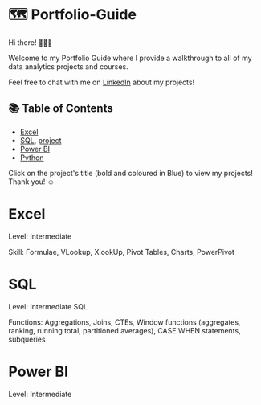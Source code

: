 # 🗺 Portfolio-Guide

Hi there! 🙋🏻‍♀️

Welcome to my Portfolio Guide where I provide a walkthrough to all of my data analytics projects and courses.

Feel free to chat with me on [LinkedIn](https://www.linkedin.com/in/mythily-ram-795b1521/) about my projects!

## 📚 Table of Contents
- [Excel](https://github.com/mythilyram/Excel#readme)
- [SQL](https://github.com/mythilyram/Portfolio-Guide/blob/main/README.md#sql), [project](https://github.com/mythilyram/Tiny-Shop-Sales-SQL-case-study#readme)
- [Power BI](https://github.com/mythilyram/Power-BI#readme)
- [Python](https://github.com/mythilyram/Python)

Click on the project's title (bold and coloured in Blue) to view my projects! Thank you! ☺️

# Excel
Level: Intermediate

Skill: Formulae, VLookup, XlookUp, Pivot Tables, Charts, PowerPivot

# SQL
Level: Intermediate SQL

Functions: Aggregations, Joins, CTEs, Window functions (aggregates, ranking, running total, partitioned averages), CASE WHEN statements, subqueries

# Power BI
Level: Intermediate
